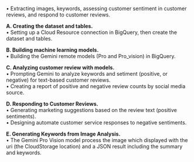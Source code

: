 • Extracting images, keywords, assessing customer sentiment in customer reviews, and respond to customer reviews.

**A. Creating the dataset and tables.**\
• Setting up a Cloud Resource connection in BigQuery, then create the dataset and tables.

**B. Building machine learning models.**\
• Building the Gemini remote models (Pro and Pro_vision) in BigQuery.

**C. Analyzing customer review with models.**\
• Prompting Gemini to analyze keywords and setiment (positive, or negative) for text-based customer reviews.\
• Creating a report of positive and negative review counts by social media source.

**D. Responding to Customer Reviews.**\
• Generating marketing suggestions based on the review text (positive sentiments).\
• Designing automate customer service responses to negative sentiments.

**E.	Generating Keywords from Image Analysis.**\
•	The Gemini Pro Vision model process the image which displayed with the uri (the CloudStorage location) and a JSON result including the summary and keywords.
